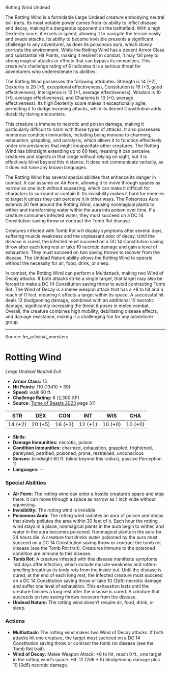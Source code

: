 <MonsterName/>Rotting Wind</MonsterName>
<CreatureType/>Undead</CreatureType>

<summary>The Rotting Wind is a formidable Large Undead creature embodying neutral evil traits. Its most notable power comes from its ability to inflict disease and decay, making it a dangerous opponent on the battlefield. With a high Dexterity score, it excels in speed, allowing it to navigate the terrain easily and evade attacks. Its ability to become invisible presents a significant challenge to any adventurer, as does its poisonous aura, which slowly corrupts the environment. While the Rotting Wind has a decent Armor Class and substantial Hit Points, making it resilient in combat, it may fall prey to strong magical attacks or effects that can bypass its immunities. This creature's challenge rating of 6 indicates it is a serious threat for adventurers who underestimate its abilities.</summary>

<detail>

The Rotting Wind possesses the following attributes: Strength is 14 (+2), Dexterity is 20 (+5, exceptional effectiveness), Constitution is 16 (+3, good effectiveness), Intelligence is 12 (+1, average effectiveness), Wisdom is 10 (+0, average effectiveness), and Charisma is 10 (+0, average effectiveness). Its high Dexterity score makes it exceptionally agile, permitting it to dodge incoming attacks, while its decent Constitution adds durability during encounters.

This creature is immune to necrotic and poison damage, making it particularly difficult to harm with those types of attacks. It also possesses numerous condition immunities, including being immune to charming, exhaustion, grappling, and paralysis, which allows it to function effectively under circumstances that might incapacitate other creatures. The Rotting Wind has blindsight extending up to 60 feet, meaning it can perceive creatures and objects in that range without relying on sight, but it is effectively blind beyond this distance. It does not communicate verbally, as it does not have any known languages.

The Rotting Wind has several special abilities that enhance its danger in combat. It can assume an Air Form, allowing it to move through spaces as narrow as one inch without squeezing, which can make it difficult for characters to surround or contain it. Its invisibility makes it hard for enemies to target it unless they can perceive it in other ways. The Poisonous Aura extends 30 feet around the Rotting Wind, causing nonmagical plants to wither and transforming water within the aura into poison over time. If a creature consumes infected water, they must succeed on a DC 14 Constitution saving throw or contract the Tomb Rot disease. 

Creatures infected with Tomb Rot will display symptoms after several days, suffering muscle weakness and the unpleasant odor of decay. Until the disease is cured, the infected must succeed on a DC 14 Constitution saving throw after each long rest or take 10 necrotic damage and gain a level of exhaustion. They must succeed on two saving throws to recover from the disease. The Undead Nature ability allows the Rotting Wind to operate without the necessity for air, food, drink, or sleep.

In combat, the Rotting Wind can perform a Multiattack, making two Wind of Decay attacks. If both attacks strike a single target, that target may also be forced to make a DC 14 Constitution saving throw to avoid contracting Tomb Rot. The Wind of Decay is a melee weapon attack that has a +8 to hit and a reach of 0 feet, meaning it affects a target within its space. A successful hit deals 12 bludgeoning damage, combined with an additional 10 necrotic damage, significantly increasing the threat it poses in melee combat. Overall, the creature combines high mobility, debilitating disease effects, and damage resistance, making it a challenging foe for any adventurer group.</detail>



---

Source: 5e_artisinal_monsters

# Rotting Wind

*Large* *Undead* *Neutral Evil*

- **Armor Class:** 15
- **Hit Points:** 110 (13d10 + 39)
- **Speed:** walk 60 ft.
- **Challenge Rating:** 6 (2,300 XP)
- **Source:** [Tome of Beasts 2023](https://koboldpress.com/kpstore/product/tome-of-beasts-1-2023-edition/) page 311

| STR | DEX | CON | INT | WIS | CHA |
| --- | --- | --- | --- | --- | --- |
| 14 (+2) | 20 (+5) | 16 (+3) | 12 (+1) | 10 (+0) | 10 (+0) |

- **Skills:** 
- **Damage Immunities:** necrotic, poison
- **Condition Immunities:** charmed, exhaustion, grappled, frightened, paralyzed, petrified, poisoned, prone, restrained, unconscious
- **Senses:** blindsight 60 ft. (blind beyond this radius), passive Perception 11
- **Languages:** ―

### Special Abilities

- **Air Form:** The rotting wind can enter a hostile creature’s space and stop there. It can move through a space as narrow as 1 inch wide without squeezing.
- **Invisibility:** The rotting wind is invisible.
- **Poisonous Aura:** The rotting wind radiates an aura of poison and decay that slowly pollutes the area within 30 feet of it. Each hour the rotting wind stays in a place, nonmagical plants in the aura begin to wither, and water in the aura becomes poisoned. Nonmagical plants in the aura for 24 hours die. A creature that drinks water poisoned by the aura must succeed on a DC 14 Constitution saving throw or contract the tomb rot disease (see the Tomb Rot trait). Creatures immune to the poisoned condition are immune to this disease.
- **Tomb Rot:** A creature infested with this disease manifests symptoms 1d4 days after infection, which include muscle weakness and rotten-smelling breath as its body rots from the inside out. Until the disease is cured, at the end of each long rest, the infected creature must succeed on a DC 14 Constitution saving throw or take 10 (3d6) necrotic damage and suffer one level of exhaustion. This exhaustion lasts until the creature finishes a long rest after the disease is cured. A creature that succeeds on two saving throws recovers from the disease.
- **Undead Nature:** The rotting wind doesn’t require air, food, drink, or sleep.

### Actions

- **Multiattack:** The rotting wind makes two Wind of Decay attacks. If both attacks hit one creature, the target must succeed on a DC 14 Constitution saving throw or contract the tomb rot disease (see the Tomb Rot trait).
- **Wind of Decay:** Melee Weapon Attack: +8 to hit, reach 0 ft., one target in the rotting wind’s space. Hit: 12 (2d6 + 5) bludgeoning damage plus 10 (3d6) necrotic damage.


